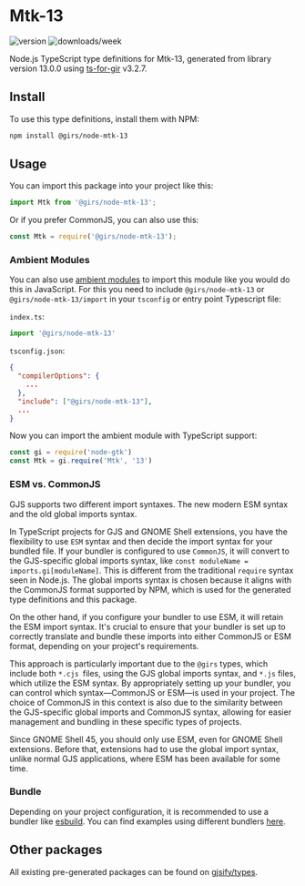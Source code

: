 
# Mtk-13

![version](https://img.shields.io/npm/v/@girs/node-mtk-13)
![downloads/week](https://img.shields.io/npm/dw/@girs/node-mtk-13)


Node.js TypeScript type definitions for Mtk-13, generated from library version 13.0.0 using [ts-for-gir](https://github.com/gjsify/ts-for-gir) v3.2.7.


## Install

To use this type definitions, install them with NPM:
```bash
npm install @girs/node-mtk-13
```

## Usage

You can import this package into your project like this:
```ts
import Mtk from '@girs/node-mtk-13';
```

Or if you prefer CommonJS, you can also use this:
```ts
const Mtk = require('@girs/node-mtk-13');
```

### Ambient Modules

You can also use [ambient modules](https://github.com/gjsify/ts-for-gir/tree/main/packages/cli#ambient-modules) to import this module like you would do this in JavaScript.
For this you need to include `@girs/node-mtk-13` or `@girs/node-mtk-13/import` in your `tsconfig` or entry point Typescript file:

`index.ts`:
```ts
import '@girs/node-mtk-13'
```

`tsconfig.json`:
```json
{
  "compilerOptions": {
    ...
  },
  "include": ["@girs/node-mtk-13"],
  ...
}
```

Now you can import the ambient module with TypeScript support: 

```ts
const gi = require('node-gtk')
const Mtk = gi.require('Mtk', '13')
```



### ESM vs. CommonJS

GJS supports two different import syntaxes. The new modern ESM syntax and the old global imports syntax.

In TypeScript projects for GJS and GNOME Shell extensions, you have the flexibility to use `ESM` syntax and then decide the import syntax for your bundled file. If your bundler is configured to use `CommonJS`, it will convert to the GJS-specific global imports syntax, like `const moduleName = imports.gi[moduleName]`. This is different from the traditional `require` syntax seen in Node.js. The global imports syntax is chosen because it aligns with the CommonJS format supported by NPM, which is used for the generated type definitions and this package.

On the other hand, if you configure your bundler to use ESM, it will retain the ESM import syntax. It's crucial to ensure that your bundler is set up to correctly translate and bundle these imports into either CommonJS or ESM format, depending on your project's requirements.

This approach is particularly important due to the `@girs` types, which include both `*.cjs `files, using the GJS global imports syntax, and `*.js` files, which utilize the ESM syntax. By appropriately setting up your bundler, you can control which syntax—CommonJS or ESM—is used in your project. The choice of CommonJS in this context is also due to the similarity between the GJS-specific global imports and CommonJS syntax, allowing for easier management and bundling in these specific types of projects.

Since GNOME Shell 45, you should only use ESM, even for GNOME Shell extensions. Before that, extensions had to use the global import syntax, unlike normal GJS applications, where ESM has been available for some time.

### Bundle

Depending on your project configuration, it is recommended to use a bundler like [esbuild](https://esbuild.github.io/). You can find examples using different bundlers [here](https://github.com/gjsify/ts-for-gir/tree/main/examples).

## Other packages

All existing pre-generated packages can be found on [gjsify/types](https://github.com/gjsify/types).

